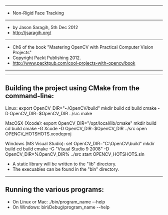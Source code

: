 ******************************************************************************
*   Non-Rigid Face Tracking
******************************************************************************
*   by Jason Saragih, 5th Dec 2012
*   http://jsaragih.org/
******************************************************************************
*   Ch6 of the book "Mastering OpenCV with Practical Computer Vision Projects"
*   Copyright Packt Publishing 2012.
*   http://www.packtpub.com/cool-projects-with-opencv/book
******************************************************************************


----------------------------------------------------------
Building the project using CMake from the command-line:
----------------------------------------------------------
Linux:
    export OpenCV_DIR="~/OpenCV/build"
    mkdir build
    cd build
    cmake -D OpenCV_DIR=$OpenCV_DIR ../src
    make 

MacOSX (Xcode):
    export OpenCV_DIR="/opt/local/lib/cmake"
    mkdir build
    cd build
    cmake -G Xcode -D OpenCV_DIR=$OpenCV_DIR ../src
    open OPENCV_HOTSHOTS.xcodeproj

Windows (MS Visual Studio):
    set OpenCV_DIR="C:\OpenCV\build"
    mkdir build
    cd build
    cmake -G "Visual Studio 9 2008" -D OpenCV_DIR=%OpenCV_DIR% ../src
    start OPENCV_HOTSHOTS.sln 
    
- A static library will be written to the "lib" directory.
- The execuables can be found in the "bin" directory.

----------------------------------------------------------
Running the various programs:
----------------------------------------------------------
* On Linux or Mac:	./bin/program_name --help
* On Windows:		bin\Debug\program_name --help

